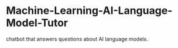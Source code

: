 # Machine-Learning-AI-Language-Model-Tutor
chatbot that answers questions about AI language models.
